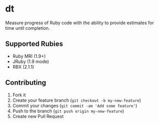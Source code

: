 # dt

Measure progress of Ruby code with the ability to provide estimates for time until completion.

## Supported Rubies

- Ruby MRI (1.9+)
- JRuby (1.9 mode)
- RBX (2.1.1)

## Contributing

1. Fork it
2. Create your feature branch (`git checkout -b my-new-feature`)
3. Commit your changes (`git commit -am 'Add some feature'`)
4. Push to the branch (`git push origin my-new-feature`)
5. Create new Pull Request
